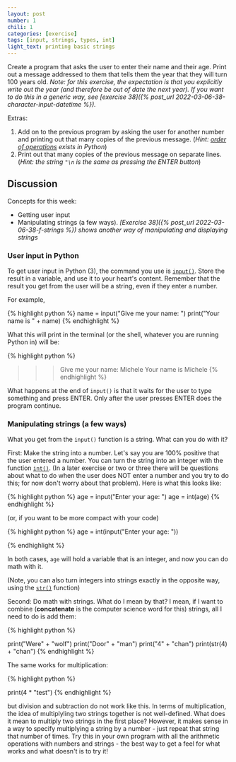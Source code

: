 ```yaml
---
layout: post
number: 1
chili: 1
categories: [exercise]
tags: [input, strings, types, int]
light_text: printing basic strings
---
```


Create a program that asks the user to enter their name and their age. Print out a message addressed to them that tells them the year that they will turn 100 years old. _Note: for this exercise, the expectation is that you explicitly write out the year (and therefore be out of date the next year). If you want to do this in a generic way, see [exercise 38]({% post_url 2022-03-06-38-character-input-datetime %})._

Extras: 

1. Add on to the previous program by asking the user for another number and printing out that many copies of the previous message. (_Hint: [order of operations](http://www.mathsisfun.com/operation-order-pemdas.html) exists in Python_)
2. Print out that many copies of the previous message on separate lines. (_Hint: the string `"\n` is the same as pressing the ENTER button_)

## Discussion

Concepts for this week:

* Getting user input 
* Manipulating strings (a few ways). _[Exercise 38]({% post_url 2022-03-06-38-f-strings %}) shows another way of manipulating and displaying strings_

### User input in Python

To get user input in Python (3), the command you use is [`input()`](https://docs.python.org/3.3/library/functions.html?highlight=input#input). Store the result in a variable, and use it to your heart's content. Remember that the result you get from the user will be a string, even if they enter a number. 

For example, 

{% highlight python %}
name = input("Give me your name: ")
print("Your name is " + name)
{% endhighlight %}

What this will print in the terminal (or the shell, whatever you are running Python in) will be: 

{% highlight python %}
>>> Give me your name: Michele
Your name is Michele
{% endhighlight %}

What happens at the end of `input()` is that it waits for the user to type something and press ENTER. Only after the user presses ENTER does the program continue.
 
### Manipulating strings (a few ways)

What you get from the `input()` function is a string. What can you do with it? 

First: Make the string into a number. Let's say you are 100% positive that the user entered a number. You can turn the string into an integer with the function [`int()`](https://docs.python.org/3.3/library/functions.html#int). (In a later exercise or two or three there will be questions about what to do when the user does NOT enter a number and you try to do this; for now don't worry about that problem). Here is what this looks like: 

{% highlight python %}
age = input("Enter your age: ")
age = int(age)
{% endhighlight %}

(or, if you want to be more compact with your code)

{% highlight python %}
age = int(input("Enter your age: "))
	
{% endhighlight %}
		
In both cases, `age` will hold a variable that is an integer, and now you can do math with it. 

(Note, you can also turn integers into strings exactly in the opposite way,
using the [`str()`](https://docs.python.org/3.3/library/functions.html#str) function) 

Second: Do math with strings. What do I mean by that? I mean, if I want to combine (**concatenate** is the computer science word for this) strings, all I need to do is add them: 

{% highlight python %}
	
print("Were" + "wolf")
print("Door" + "man")
print("4" + "chan")
print(str(4) + "chan")
{% endhighlight %}

The same works for multiplication:

{% highlight python %}

print(4 * "test")
{% endhighlight %}

but division and subtraction do not work like this. In terms of multiplication, the idea of multiplyling two strings together is not well-defined. What does it mean to multiply two strings in the first place? However, it makes sense in a way to specify multiplying a string by a number - just repeat that string that number of times. Try this in your own program with all the arithmetic operations with numbers and strings - the best way to get a feel for what works and what doesn't is to try it!
